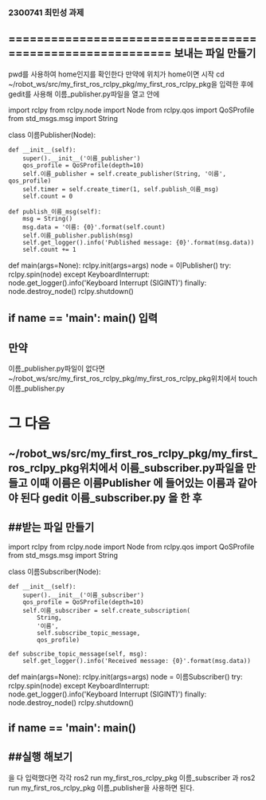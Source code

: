 ### 2300741 최민성 과제
==========================================================
보내는 파일 만들기 
-----------------------------------------------------------------------------------------------------------------------------
pwd를 사용하여 home인지를 확인한다
만약에 위치가 home이면 시작
cd ~/robot_ws/src/my_first_ros_rclpy_pkg/my_first_ros_rclpy_pkg을 입력한 후에 
gedit를 사용해 이름_publisher.py파일을 열고 안에

import rclpy
from rclpy.node import Node
from rclpy.qos import QoSProfile
from std_msgs.msg import String


class 이름Publisher(Node):

    def __init__(self):
        super().__init__('이름_publisher')
        qos_profile = QoSProfile(depth=10)
        self.이름_publisher = self.create_publisher(String, '이름', qos_profile)
        self.timer = self.create_timer(1, self.publish_이름_msg)
        self.count = 0

    def publish_이름_msg(self):
        msg = String()
        msg.data = '이름: {0}'.format(self.count)
        self.이름_publisher.publish(msg)
        self.get_logger().info('Published message: {0}'.format(msg.data))
        self.count += 1

def main(args=None):
    rclpy.init(args=args)
    node = 이Publisher()
    try:
        rclpy.spin(node)
    except KeyboardInterrupt:
        node.get_logger().info('Keyboard Interrupt (SIGINT)')
    finally:
        node.destroy_node()
        rclpy.shutdown()

if __name__ == '__main__':
    main()
입력
-----------------------------------------------------------------------------------------------------------------------------
## 만약
이름_publisher.py파일이 없다면 ~/robot_ws/src/my_first_ros_rclpy_pkg/my_first_ros_rclpy_pkg위치에서 
touch 이름_publisher.py
# 그 다음 
~/robot_ws/src/my_first_ros_rclpy_pkg/my_first_ros_rclpy_pkg위치에서 이름_subscriber.py파일을 만들고 이때 
이름은 이름Publisher 에 들어있는 이름과 같아야 된다
gedit 이름_subscriber.py
을 한 후 
--------------------------------------------------------------------------------------------------------------------------
##받는 파일 만들기
-----------------------------------------------------------------------------------------------------------------------------
import rclpy
from rclpy.node import Node
from rclpy.qos import QoSProfile
from std_msgs.msg import String


class 이름Subscriber(Node):

    def __init__(self):
        super().__init__('이름_subscriber')
        qos_profile = QoSProfile(depth=10)
        self.이름_subscriber = self.create_subscription(
            String,
            '이름',
            self.subscribe_topic_message,
            qos_profile)

    def subscribe_topic_message(self, msg):
        self.get_logger().info('Received message: {0}'.format(msg.data))

def main(args=None):
    rclpy.init(args=args)
    node = 이름Subscriber()
    try:
        rclpy.spin(node)
    except KeyboardInterrupt:
        node.get_logger().info('Keyboard Interrupt (SIGINT)')
    finally:
        node.destroy_node()
        rclpy.shutdown()

if __name__ == '__main__':
    main()
----------------------------------------------------------------------------------------------------------------------------
##실행 해보기
-----------------------------------------------------------------------------------------------------------------------------
을 다 입력했다면 각각
ros2 run my_first_ros_rclpy_pkg 이름_subscriber 과 ros2 run my_first_ros_rclpy_pkg 이름_publisher을 사용하면 된다.
